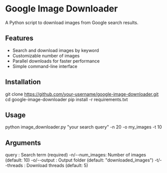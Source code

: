 # Google Image Downloader

A Python script to download images from Google search results.

## Features
- Search and download images by keyword
- Customizable number of images
- Parallel downloads for faster performance
- Simple command-line interface

## Installation

git clone https://github.com/your-username/google-image-downloader.git
cd google-image-downloader
pip install -r requirements.txt

## Usage
python image_downloader.py "your search query" -n 20 -o my_images -t 10

## Arguments
query          : Search term (required)
-n/--num_images: Number of images (default: 10)
-o/--output    : Output folder (default: "downloaded_images")
-t/--threads   : Download threads (default: 5)
